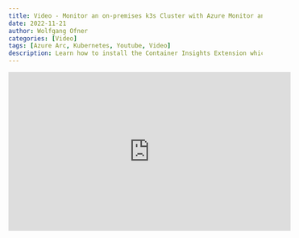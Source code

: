 ```yaml
---
title: Video - Monitor an on-premises k3s Cluster with Azure Monitor and Azure Arc
date: 2022-11-21
author: Wolfgang Ofner
categories: [Video]
tags: [Azure Arc, Kubernetes, Youtube, Video]
description: Learn how to install the Container Insights Extension which enables you to monitor your pods and nodes from your on-premise Kubernetes cluster in Azure with Azure Monitor.
---
```


<iframe width="560" height="315" src="https://www.youtube.com/embed/H5I18r5NUMY" title="YouTube video player" frameborder="0" allow="accelerometer; autoplay; clipboard-write; encrypted-media; gyroscope; picture-in-picture; web-share" allowfullscreen></iframe>